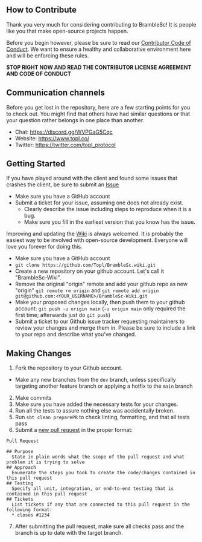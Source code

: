 How to Contribute
-----------------

Thank you very much for considering contributing to BrambleSc! It is people like you that make open-source projects
happen.

Before you begin however, please be sure to read
our [Contributor Code of Conduct](https://github.com/Topl/BrambleSc/blob/main/.github/CODE_OF_CONDUCT.md). We want to
ensure a healthy and collaborative environment here and will be enforcing these rules.

**STOP RIGHT NOW AND READ THE CONTRIBUTOR LICENSE AGREEMENT AND CODE OF CONDUCT**

<a name="communication"></a>

## Communication channels

Before you get lost in the repository, here are a few starting points
for you to check out. You might find that others have had similar
questions or that your question rather belongs in one place than another.

* Chat: https://discord.gg/WVPGaG5Cqc
* Website: https://www.topl.co/
* Twitter: https://twitter.com/topl_protocol

Getting Started
---------------
If you have played around with the client and found some issues that crashes the client, be sure to submit
an [Issue](https://github.com/Topl/BrambleSc/issues)

* Make sure you have a GitHub account
* Submit a ticket for your issue, assuming one does not already exist.
    * Clearly describe the issue including steps to reproduce when it is a bug.
    * Make sure you fill in the earliest version that you know has the issue.

Improving and updating the [Wiki](https://github.com/Topl/BrambleSc/wiki) is always welcomed. It is probably the easiest
way to be involved with open-source development. Everyone will love you forever for doing this.

* Make sure you have a GitHub account
* `git clone https://github.com/Topl/BrambleSc.wiki.git`
* Create a new repository on your github account. Let's call it "BrambleSc-Wiki".
* Remove the original "origin" remote and add your github repo as new "origin" `git remote rm origin`
  and `git remote add origin git@github.com:<YOUR_USERNAME>/BrambleSc-Wiki.git`
* Make your proposed changes locally, then push them to your github account: `git push -u origin main` (`-u origin main`
  only required the first time; afterwards just do `git push`)
* Submit a ticket to our Github issue tracker requesting maintainers to review your changes and merge them in. Please be
  sure to include a link to your repo and describe what you've changed.

Making Changes
--------------

1. Fork the repository to your Github account.

* Make any new branches from the `dev` branch, unless specifically targeting another feature branch or applying a hotfix
  to the `main` branch

2. Make commits
3. Make sure you have added the necessary tests for your changes.
4. Run all the tests to assure nothing else was accidentally broken.
5. Run `sbt clean preparePR` to check linting, formatting, and that all tests pass
6. Submit a [new pull request](https://github.com/Topl/BrambleSc/pulls?q=is%3Apr+is%3Aopen+sort%3Aupdated-desc) in the
   proper format:

```
Pull Request

## Purpose
  State in plain words what the scope of the pull request and what problem it is trying to solve
## Approach
  Enumerate the steps you took to create the code/changes contained in this pull request
## Testing
  Specify all unit, integration, or end-to-end testing that is contained in this pull request
## Tickets
  List tickets if any that are connected to this pull request in the following format:
  * closes #1234
```

7. After submitting the pull request, make sure all checks pass and the branch is up to date with the target branch.